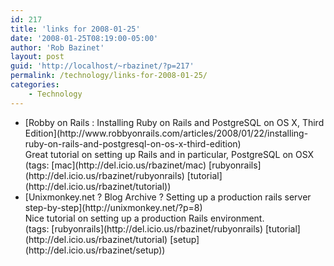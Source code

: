 ```yaml
---
id: 217
title: 'links for 2008-01-25'
date: '2008-01-25T08:19:00-05:00'
author: 'Rob Bazinet'
layout: post
guid: 'http://localhost/~rbazinet/?p=217'
permalink: /technology/links-for-2008-01-25/
categories:
    - Technology
---
```


- <div class="delicious-link">[Robby on Rails : Installing Ruby on Rails and PostgreSQL on OS X, Third Edition](http://www.robbyonrails.com/articles/2008/01/22/installing-ruby-on-rails-and-postgresql-on-os-x-third-edition)</div><div class="delicious-extended">Great tutorial on setting up Rails and in particular, PostgreSQL on OSX</div><div class="delicious-tags">(tags: [mac](http://del.icio.us/rbazinet/mac) [rubyonrails](http://del.icio.us/rbazinet/rubyonrails) [tutorial](http://del.icio.us/rbazinet/tutorial))</div>
- <div class="delicious-link">[Unixmonkey.net ? Blog Archive ? Setting up a production rails server step-by-step](http://unixmonkey.net/?p=8)</div><div class="delicious-extended">Nice tutorial on setting up a production Rails environment.</div><div class="delicious-tags">(tags: [rubyonrails](http://del.icio.us/rbazinet/rubyonrails) [tutorial](http://del.icio.us/rbazinet/tutorial) [setup](http://del.icio.us/rbazinet/setup))</div>
 